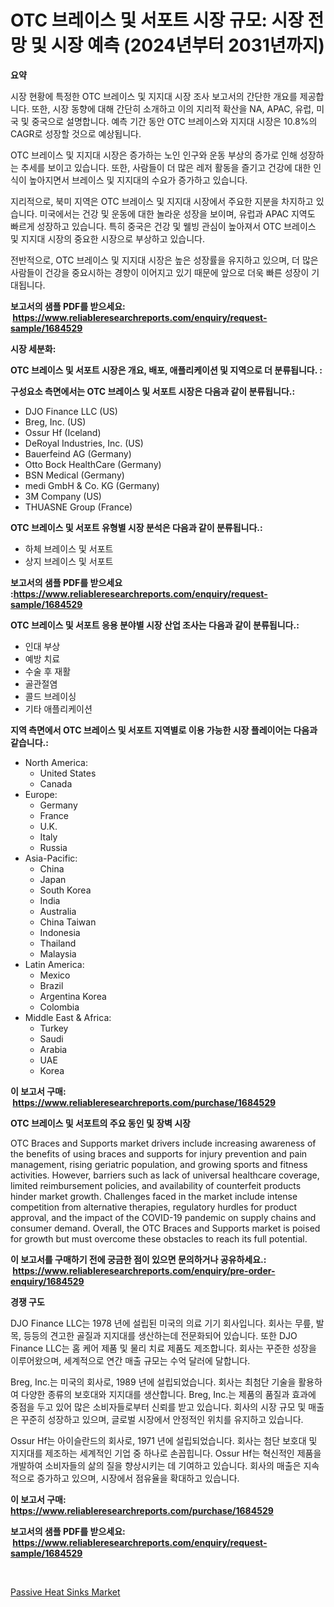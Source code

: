 <p><h1>OTC 브레이스 및 서포트 시장 규모: 시장 전망 및 시장 예측 (2024년부터 2031년까지)</h1></p><p><strong>요약</strong></p>
<p><p>시장 현황에 특정한 OTC 브레이스 및 지지대 시장 조사 보고서의 간단한 개요를 제공합니다. 또한, 시장 동향에 대해 간단히 소개하고 이의 지리적 확산을 NA, APAC, 유럽, 미국 및 중국으로 설명합니다. 예측 기간 동안 OTC 브레이스와 지지대 시장은 10.8%의 CAGR로 성장할 것으로 예상됩니다.</p><p>OTC 브레이스 및 지지대 시장은 증가하는 노인 인구와 운동 부상의 증가로 인해 성장하는 추세를 보이고 있습니다. 또한, 사람들이 더 많은 레저 활동을 즐기고 건강에 대한 인식이 높아지면서 브레이스 및 지지대의 수요가 증가하고 있습니다.</p><p>지리적으로, 북미 지역은 OTC 브레이스 및 지지대 시장에서 주요한 지분을 차지하고 있습니다. 미국에서는 건강 및 운동에 대한 놀라운 성장을 보이며, 유럽과 APAC 지역도 빠르게 성장하고 있습니다. 특히 중국은 건강 및 웰빙 관심이 높아져서 OTC 브레이스 및 지지대 시장의 중요한 시장으로 부상하고 있습니다.</p><p>전반적으로, OTC 브레이스 및 지지대 시장은 높은 성장률을 유지하고 있으며, 더 많은 사람들이 건강을 중요시하는 경향이 이어지고 있기 때문에 앞으로 더욱 빠른 성장이 기대됩니다.</p></p>
<p><strong>보고서의 샘플 PDF를 받으세요: &nbsp;<a href="https://www.reliableresearchreports.com/enquiry/request-sample/1684529">https://www.reliableresearchreports.com/enquiry/request-sample/1684529</a></strong></p>
<p><strong>시장 세분화:</strong></p>
<p><strong> OTC 브레이스 및 서포트 시장은 개요, 배포, 애플리케이션 및 지역으로 더 분류됩니다. :</strong></p>
<p><strong>구성요소 측면에서는 OTC 브레이스 및 서포트 시장은 다음과 같이 분류됩니다.:</strong></p>
<p><ul><li>DJO Finance LLC (US)</li><li>Breg, Inc. (US)</li><li>Ossur Hf (Iceland)</li><li>DeRoyal Industries, Inc. (US)</li><li>Bauerfeind AG (Germany)</li><li>Otto Bock HealthCare (Germany)</li><li>BSN Medical (Germany)</li><li>medi GmbH & Co. KG (Germany)</li><li>3M Company (US)</li><li>THUASNE Group (France)</li></ul></p>
<p><strong> OTC 브레이스 및 서포트 유형별 시장 분석은 다음과 같이 분류됩니다.:</strong></p>
<p><ul><li>하체 브레이스 및 서포트</li><li>상지 브레이스 및 서포트</li></ul></p>
<p><strong>보고서의 샘플 PDF를 받으세요 :<a href="https://www.reliableresearchreports.com/enquiry/request-sample/1684529">https://www.reliableresearchreports.com/enquiry/request-sample/1684529</a></strong></p>
<p><strong> OTC 브레이스 및 서포트 응용 분야별 시장 산업 조사는 다음과 같이 분류됩니다.:</strong></p>
<p><ul><li>인대 부상</li><li>예방 치료</li><li>수술 후 재활</li><li>골관절염</li><li>콜드 브레이싱</li><li>기타 애플리케이션</li></ul></p>
<p><strong>지역 측면에서 OTC 브레이스 및 서포트 지역별로 이용 가능한 시장 플레이어는 다음과 같습니다.:</strong></p>
<p><ul>
    <li>
        North America:
        <ul>
            <li>United States</li>
            <li>Canada</li>
        </ul>
    </li>
    <li>
        Europe:
        <ul>
            <li>Germany</li>
            <li>France</li>
            <li>U.K.</li>
            <li>Italy</li>
            <li>Russia</li>
        </ul>
    </li>
    <li>
        Asia-Pacific:
        <ul>
            <li>China</li>
            <li>Japan</li>
            <li>South Korea</li>
            <li>India</li>
            <li>Australia</li>
            <li>China Taiwan</li>
            <li>Indonesia</li>
            <li>Thailand</li>
            <li>Malaysia</li>
        </ul>
    </li>
    <li>
        Latin America:
        <ul>
            <li>Mexico</li>
            <li>Brazil</li>
            <li>Argentina Korea</li>
            <li>Colombia</li>
        </ul>
    </li>
    <li>
        Middle East & Africa:
        <ul>
            <li>Turkey</li>
            <li>Saudi</li>
            <li>Arabia</li>
            <li>UAE</li>
            <li>Korea</li>
        </ul>
    </li>
    </ul></p>
<p><strong>이 보고서 구매: &nbsp;<a href="https://www.reliableresearchreports.com/purchase/1684529">https://www.reliableresearchreports.com/purchase/1684529</a></strong></p>
<p><strong>OTC 브레이스 및 서포트의 주요 동인 및 장벽 시장</strong></p>
<p><p>OTC Braces and Supports market drivers include increasing awareness of the benefits of using braces and supports for injury prevention and pain management, rising geriatric population, and growing sports and fitness activities. However, barriers such as lack of universal healthcare coverage, limited reimbursement policies, and availability of counterfeit products hinder market growth. Challenges faced in the market include intense competition from alternative therapies, regulatory hurdles for product approval, and the impact of the COVID-19 pandemic on supply chains and consumer demand. Overall, the OTC Braces and Supports market is poised for growth but must overcome these obstacles to reach its full potential.</p></p>
<p><strong>이 보고서를 구매하기 전에 궁금한 점이 있으면 문의하거나 공유하세요.: &nbsp;<a href="https://www.reliableresearchreports.com/enquiry/pre-order-enquiry/1684529">https://www.reliableresearchreports.com/enquiry/pre-order-enquiry/1684529</a></strong></p>
<p><strong>경쟁 구도</strong></p>
<p><p>DJO Finance LLC는 1978 년에 설립된 미국의 의료 기기 회사입니다. 회사는 무릎, 발목, 등등의 견고한 골질과 지지대를 생산하는데 전문화되어 있습니다. 또한 DJO Finance LLC는 홈 케어 제품 및 물리 치료 제품도 제조합니다. 회사는 꾸준한 성장을 이루어왔으며, 세계적으로 연간 매출 규모는 수억 달러에 달합니다.</p><p>Breg, Inc.는 미국의 회사로, 1989 년에 설립되었습니다. 회사는 최첨단 기술을 활용하여 다양한 종류의 보호대와 지지대를 생산합니다. Breg, Inc.는 제품의 품질과 효과에 중점을 두고 있어 많은 소비자들로부터 신뢰를 받고 있습니다. 회사의 시장 규모 및 매출은 꾸준히 성장하고 있으며, 글로벌 시장에서 안정적인 위치를 유지하고 있습니다.</p><p>Ossur Hf는 아이슬란드의 회사로, 1971 년에 설립되었습니다. 회사는 첨단 보호대 및 지지대를 제조하는 세계적인 기업 중 하나로 손꼽힙니다. Ossur Hf는 혁신적인 제품을 개발하여 소비자들의 삶의 질을 향상시키는 데 기여하고 있습니다. 회사의 매출은 지속적으로 증가하고 있으며, 시장에서 점유율을 확대하고 있습니다.</p></p>
<p><strong>이 보고서 구매: &nbsp; <a href="https://www.reliableresearchreports.com/purchase/1684529">https://www.reliableresearchreports.com/purchase/1684529</a></strong></p>
<p><strong>보고서의 샘플 PDF를 받으세요: &nbsp;<a href="https://www.reliableresearchreports.com/enquiry/request-sample/1684529">https://www.reliableresearchreports.com/enquiry/request-sample/1684529</a></strong><strong></strong></p>
<p>&nbsp;</p>
<p><p><a href="https://github.com/BryceTownsendr/Market-Research-Report-List-4/blob/main/passive-heat-sinks-market.md">Passive Heat Sinks Market</a></p></p>